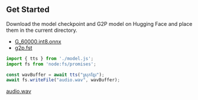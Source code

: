 ## Get Started

Download the model checkpoint and G2P model on Hugging Face and place them in the current directory.

- [G_60000.int8.onnx](https://huggingface.co/spaces/seanghay/KLEA/resolve/main/G_60000.int8.onnx)
- [g2p.fst](https://huggingface.co/spaces/seanghay/KLEA/resolve/main/g2p.fst)

```javascript
import { tts } from './model.js';
import fs from 'node:fs/promises';

const wavBuffer = await tts("ស្រុកខ្មែរ");
await fs.writeFile("audio.wav", wavBuffer);
```

[audio.wav](./audio.wav)

